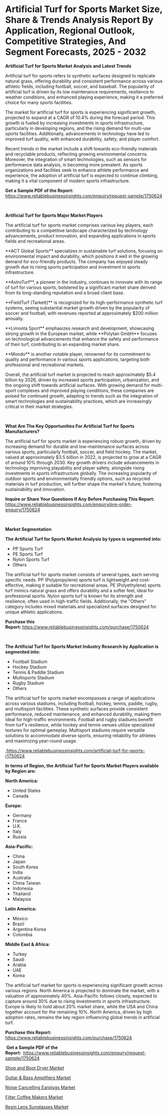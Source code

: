 <p><h1>Artificial Turf for Sports Market Size, Share & Trends Analysis Report By Application, Regional Outlook, Competitive Strategies, And Segment Forecasts, 2025 - 2032</h1></p><p><strong>Artificial Turf for Sports Market Analysis and Latest Trends</strong></p>
<p><p>Artificial turf for sports refers to synthetic surfaces designed to replicate natural grass, offering durability and consistent performance across various athletic fields, including football, soccer, and baseball. The popularity of artificial turf is driven by its low maintenance requirements, resilience to weather conditions, and enhanced playing experience, making it a preferred choice for many sports facilities.</p><p>The market for artificial turf for sports is experiencing significant growth, projected to expand at a CAGR of 10.4% during the forecast period. This growth is fueled by increasing investments in sports infrastructure, particularly in developing regions, and the rising demand for multi-use sports facilities. Additionally, advancements in technology have led to improved turf quality, with enhanced durability, safety, and player comfort.</p><p>Recent trends in the market include a shift towards eco-friendly materials and recyclable products, reflecting growing environmental concerns. Moreover, the integration of smart technologies, such as sensors for performance data analysis, is becoming more prevalent. As sports organizations and facilities seek to enhance athlete performance and experience, the adoption of artificial turf is expected to continue climbing, making it a vital component of modern sports infrastructure.</p></p>
<p><strong>Get a Sample PDF of the Report:&nbsp;</strong> <a href="https://www.reliablebusinessinsights.com/enquiry/request-sample/1750624?utm_campaign=112&utm_medium=2&utm_source=Github&utm_content=ia&utm_term=07022025&utm_id=artificial-turf-for-sports">https://www.reliablebusinessinsights.com/enquiry/request-sample/1750624</a></p>
<p>&nbsp;</p>
<p><strong>Artificial Turf for Sports Major Market Players</strong></p>
<p><p>The artificial turf for sports market comprises various key players, each contributing to a competitive landscape characterized by technology advancements, product innovation, and expanding applications in sports fields and recreational areas.</p><p>**ACT Global Sports** specializes in sustainable turf solutions, focusing on environmental impact and durability, which positions it well in the growing demand for eco-friendly products. The company has enjoyed steady growth due to rising sports participation and investment in sports infrastructure.</p><p>**AstroTurf**, a pioneer in the industry, continues to innovate with its range of turf for various sports, bolstered by a significant market share derived from its long-standing reputation and a broad client base. </p><p>**FieldTurf (Tarkett)** is recognized for its high-performance synthetic turf systems, seeing substantial market growth driven by the popularity of soccer and football, with revenues reported at approximately $200 million annually. </p><p>**Limonta Sport** emphasizes research and development, showcasing strong growth in the European market, while **Polytan GmbH** focuses on technological advancements that enhance the safety and performance of their turf, contributing to an expanding market share.</p><p>**Mondo** is another notable player, renowned for its commitment to quality and performance in various sports applications, targeting both professional and recreational markets. </p><p>Overall, the artificial turf market is projected to reach approximately $5.4 billion by 2026, driven by increased sports participation, urbanization, and the ongoing shift towards artificial surfaces. With growing demand for multi-sport complexes and improved playing conditions, these companies are poised for continued growth, adapting to trends such as the integration of smart technologies and sustainability practices, which are increasingly critical in their market strategies.</p></p>
<p>&nbsp;</p>
<p><strong>What Are The Key Opportunities For Artificial Turf for Sports Manufacturers?</strong></p>
<p><p>The artificial turf for sports market is experiencing robust growth, driven by increasing demand for durable and low-maintenance surfaces across various sports, particularly football, soccer, and field hockey. The market, valued at approximately $3.5 billion in 2022, is projected to grow at a CAGR of around 10% through 2030. Key growth drivers include advancements in technology improving playability and player safety, alongside rising investments in sports infrastructure globally. The increasing popularity of outdoor sports and environmentally friendly options, such as recycled materials in turf production, will further shape the market's future, fostering sustainability and innovation.</p></p>
<p><strong>Inquire or Share Your Questions If Any Before Purchasing This Report:</strong> <a href="https://www.reliablebusinessinsights.com/enquiry/pre-order-enquiry/1750624?utm_campaign=112&utm_medium=2&utm_source=Github&utm_content=ia&utm_term=07022025&utm_id=artificial-turf-for-sports">https://www.reliablebusinessinsights.com/enquiry/pre-order-enquiry/1750624</a></p>
<p>&nbsp;</p>
<p><strong>Market Segmentation</strong></p>
<p><strong>The Artificial Turf for Sports Market Analysis by types is segmented into:</strong></p>
<p><ul><li>PP Sports Turf</li><li>PE Sports Turf</li><li>Nylon Sports Turf</li><li>Others</li></ul></p>
<p><p>The artificial turf for sports market consists of several types, each serving specific needs. PP (Polypropylene) sports turf is lightweight and cost-effective, making it suitable for recreational areas. PE (Polyethylene) sports turf mimics natural grass and offers durability and a softer feel, ideal for professional sports. Nylon sports turf is known for its strength and resilience, often used in high-traffic fields. Additionally, the "Others" category includes mixed materials and specialized surfaces designed for unique athletic applications.</p></p>
<p><strong>Purchase this Report:&nbsp;</strong><a href="https://www.reliablebusinessinsights.com/purchase/1750624?utm_campaign=112&utm_medium=2&utm_source=Github&utm_content=ia&utm_term=07022025&utm_id=artificial-turf-for-sports">https://www.reliablebusinessinsights.com/purchase/1750624</a></p>
<p>&nbsp;</p>
<p><strong>The Artificial Turf for Sports Market Industry Research by Application is segmented into:</strong></p>
<p><ul><li>Football Stadium</li><li>Hockey Stadium</li><li>Tennis & Paddle Stadium</li><li>Multisports Stadium</li><li>Rugby Stadium</li><li>Others</li></ul></p>
<p><p>The artificial turf for sports market encompasses a range of applications across various stadiums, including football, hockey, tennis, paddle, rugby, and multisport facilities. These synthetic surfaces provide consistent performance, reduced maintenance, and enhanced durability, making them ideal for high-traffic environments. Football and rugby stadiums benefit from turf's resilience, while hockey and tennis venues utilize specialized textures for optimal gameplay. Multisport stadiums require versatile solutions to accommodate diverse sports, ensuring reliability for athletes and maximizing year-round usage.</p></p>
<p><a href="https://www.reliablebusinessinsights.com/artificial-turf-for-sports-r1750624?utm_campaign=112&utm_medium=2&utm_source=Github&utm_content=ia&utm_term=07022025&utm_id=artificial-turf-for-sports">&nbsp;https://www.reliablebusinessinsights.com/artificial-turf-for-sports-r1750624</a></p>
<p><strong>In terms of Region, the Artificial Turf for Sports Market Players available by Region are:</strong></p>
<p>
    <p> <strong> North America: </strong>
        <ul>
            <li>United States</li>
            <li>Canada</li>
        </ul>
        </p> 
    <p> <strong> Europe: </strong>
        <ul>
            <li>Germany</li>
            <li>France</li>
            <li>U.K.</li>
            <li>Italy</li>
            <li>Russia</li>
        </ul>
        </p> 
    <p> <strong> Asia-Pacific: </strong>
        <ul>
            <li>China</li>
            <li>Japan</li>
            <li>South Korea</li>
            <li>India</li>
            <li>Australia</li>
            <li>China Taiwan</li>
            <li>Indonesia</li>
            <li>Thailand</li>
            <li>Malaysia</li>
        </ul>
        </p> 
    <p> <strong> Latin America: </strong>
        <ul>
            <li>Mexico</li>
            <li>Brazil</li>
            <li>Argentina Korea</li>
            <li>Colombia</li>
        </ul>
        </p> 
    <p> <strong> Middle East & Africa: </strong>
        <ul>
            <li>Turkey</li>
            <li>Saudi</li>
            <li>Arabia</li>
            <li>UAE</li>
            <li>Korea</li>
        </ul>
    </p>
    </p>
<p><p>The artificial turf market for sports is experiencing significant growth across various regions. North America is projected to dominate the market, with a valuation of approximately 40%. Asia-Pacific follows closely, expected to capture around 30% due to rising investments in sports infrastructure. Europe is likely to hold about 20% market share, while the USA and China together account for the remaining 10%. North America, driven by high adoption rates, remains the key region influencing global trends in artificial turf.</p></p>
<p><strong>Purchase this Report: </strong><a href="https://www.reliablebusinessinsights.com/purchase/1750624?utm_campaign=112&utm_medium=2&utm_source=Github&utm_content=ia&utm_term=07022025&utm_id=artificial-turf-for-sports">https://www.reliablebusinessinsights.com/purchase/1750624</a></p>
<p>&nbsp;<strong>Get a Sample PDF of the Report:&nbsp;&nbsp;</strong><a href="https://www.reliablebusinessinsights.com/enquiry/request-sample/1750624?utm_campaign=112&utm_medium=2&utm_source=Github&utm_content=ia&utm_term=07022025&utm_id=artificial-turf-for-sports">https://www.reliablebusinessinsights.com/enquiry/request-sample/1750624</a></p>
<p><strong></strong></p>
<p><p><a href="https://github.com/saoneubeh8/Market-Research-Report-List-1/blob/main/shoe-and-boot-dryer-market.md?utm_campaign=112&utm_medium=2&utm_source=Github&utm_content=ia&utm_term=07022025&utm_id=artificial-turf-for-sports">Shoe and Boot Dryer Market</a></p><p><a href="https://github.com/deyniphytic/Market-Research-Report-List-1/blob/main/guitar-bass-amplifiers-market.md?utm_campaign=112&utm_medium=2&utm_source=Github&utm_content=ia&utm_term=07022025&utm_id=artificial-turf-for-sports">Guitar & Bass Amplifiers Market</a></p><p><a href="https://github.com/anggigpps/Market-Research-Report-List-1/blob/main/noise-cancelling-earplugs-market.md?utm_campaign=112&utm_medium=2&utm_source=Github&utm_content=ia&utm_term=07022025&utm_id=artificial-turf-for-sports">Noise Cancelling Earplugs Market</a></p><p><a href="https://github.com/haaszgettre6/Market-Research-Report-List-1/blob/main/filter-coffee-makers-market.md?utm_campaign=112&utm_medium=2&utm_source=Github&utm_content=ia&utm_term=07022025&utm_id=artificial-turf-for-sports">Filter Coffee Makers Market</a></p><p><a href="https://github.com/mohmodsiason/Market-Research-Report-List-1/blob/main/resin-lens-sunglasses-market.md?utm_campaign=112&utm_medium=2&utm_source=Github&utm_content=ia&utm_term=07022025&utm_id=artificial-turf-for-sports">Resin Lens Sunglasses Market</a></p></p>